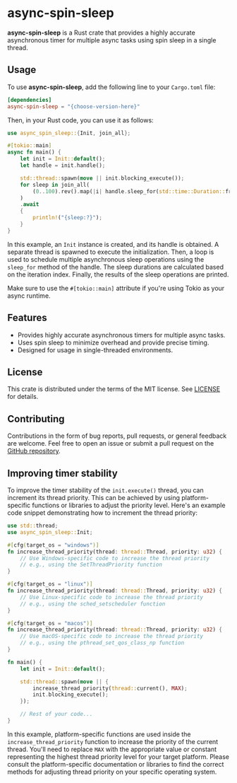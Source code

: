 # async-spin-sleep

**async-spin-sleep** is a Rust crate that provides a highly accurate asynchronous timer for multiple async tasks using spin sleep in a single thread.

## Usage

To use **async-spin-sleep**, add the following line to your `Cargo.toml` file:

```toml
[dependencies]
async-spin-sleep = "{choose-version-here}"
```

Then, in your Rust code, you can use it as follows:

```rust
use async_spin_sleep::{Init, join_all};

#[tokio::main]
async fn main() {
    let init = Init::default();
    let handle = init.handle();

    std::thread::spawn(move || init.blocking_execute());
    for sleep in join_all(
        (0..100).rev().map(|i| handle.sleep_for(std::time::Duration::from_micros(i) * 150)),
    )
    .await
    {
        println!("{sleep:?}");
    }
}
```

In this example, an `Init` instance is created, and its handle is obtained. A separate thread is spawned to execute the initialization. Then, a loop is used to schedule multiple asynchronous sleep operations using the `sleep_for` method of the handle. The sleep durations are calculated based on the iteration index. Finally, the results of the sleep operations are printed.

Make sure to use the `#[tokio::main]` attribute if you're using Tokio as your async runtime.

## Features

- Provides highly accurate asynchronous timers for multiple async tasks.
- Uses spin sleep to minimize overhead and provide precise timing.
- Designed for usage in single-threaded environments.

## License

This crate is distributed under the terms of the MIT license. See [LICENSE](LICENSE) for details.

## Contributing

Contributions in the form of bug reports, pull requests, or general feedback are welcome. Feel free to open an issue or submit a pull request on the [GitHub repository](https://github.com/kang-sw/async-spin-sleep-rs).

## Improving timer stability

To improve the timer stability of the `init.execute()` thread, you can increment its thread priority. This can be achieved by using platform-specific functions or libraries to adjust the priority level. Here's an example code snippet demonstrating how to increment the thread priority:

```rust
use std::thread;
use async_spin_sleep::Init;

#[cfg(target_os = "windows")]
fn increase_thread_priority(thread: thread::Thread, priority: u32) {
    // Use Windows-specific code to increase the thread priority
    // e.g., using the SetThreadPriority function
}

#[cfg(target_os = "linux")]
fn increase_thread_priority(thread: thread::Thread, priority: u32) {
    // Use Linux-specific code to increase the thread priority
    // e.g., using the sched_setscheduler function
}

#[cfg(target_os = "macos")]
fn increase_thread_priority(thread: thread::Thread, priority: u32) {
    // Use macOS-specific code to increase the thread priority
    // e.g., using the pthread_set_qos_class_np function
}

fn main() {
    let init = Init::default();

    std::thread::spawn(move || {
        increase_thread_priority(thread::current(), MAX);
        init.blocking_execute();
    });

    // Rest of your code...
}
```

In this example, platform-specific functions are used inside the `increase_thread_priority` function
to increase the priority of the current thread. You'll need to replace `MAX` with the appropriate
value or constant representing the highest thread priority level for your target platform. Please
consult the platform-specific documentation or libraries to find the correct methods for adjusting
thread priority on your specific operating system.

